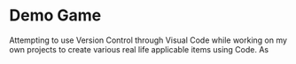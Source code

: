 # Demo Game 

Attempting to use Version Control through Visual Code while 
working on my own projects to create various real life applicable items using Code.
As